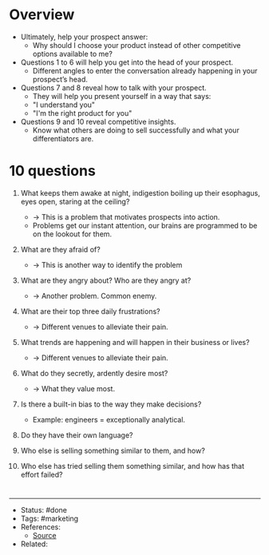 # Overview
- Ultimately, help your prospect answer:
	- Why should I choose your product instead of other competitive options available to me?
- Questions 1 to 6 will help you get into the head of your prospect.
	- Different angles to enter the conversation already happening in your prospect’s head.
- Questions 7 and 8 reveal how to talk with your prospect.
	- They will help you present yourself in a way that says:
	- "I understand you"
	- "I'm the right product for you"
- Questions 9 and 10 reveal competitive insights.
	- Know what others are doing to sell successfully and what your differentiators are.

# 10 questions
1. What keeps them awake at night, indigestion boiling up their esophagus, eyes open, staring at the ceiling?
	- → This is a problem that motivates prospects into action.
	- Problems get our instant attention, our brains are programmed to be on the lookout for them.

2. What are they afraid of?
	- → This is another way to identify the problem

3. What are they angry about? Who are they angry at?
	- → Another problem. Common enemy.

4. What are their top three daily frustrations?
	- → Different venues to alleviate their pain.

5. What trends are happening and will happen in their business or lives?
	- → Different venues to alleviate their pain.

6. What do they secretly, ardently desire most?
	- → What they value most.

7. Is there a built-in bias to the way they make decisions?
	- Example: engineers = exceptionally analytical.

8. Do they have their own language?
9. Who else is selling something similar to them, and how?
10. Who else has tried selling them something similar, and how has that effort failed?

#
---
- Status: #done
- Tags: #marketing
- References:
	- [Source](https://twitter.com/samanthalcc/status/1599039764463755264)
- Related:
